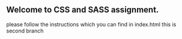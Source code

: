 ## Welcome to CSS and SASS assignment.
please follow the instructions which you can find in index.html
this is second branch